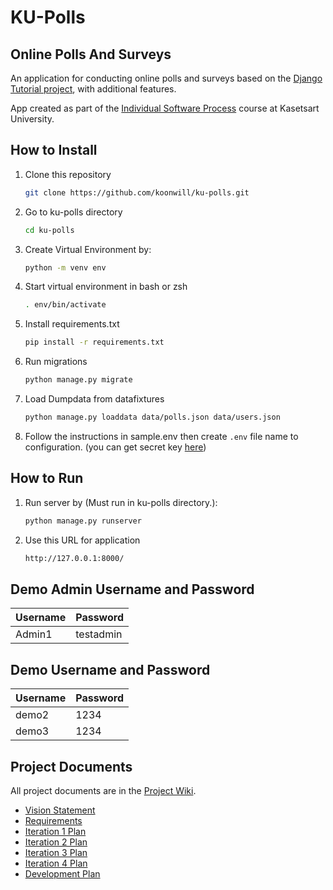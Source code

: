 # KU-Polls
## Online Polls And Surveys

An application for conducting online polls and surveys based
on the [Django Tutorial project][django-tutorial], with
additional features.

App created as part of the [Individual Software Process](
https://cpske.github.io/ISP) course at Kasetsart University.

## How to Install
1. Clone this repository
    ``` sh
    git clone https://github.com/koonwill/ku-polls.git
    ```
2. Go to ku-polls directory
    ``` sh
    cd ku-polls
    ```
3. Create Virtual Environment by:
    ``` sh
    python -m venv env
    ```
4. Start virtual environment in bash or zsh
    ``` sh
    . env/bin/activate
    ```
5. Install requirements.txt
    ``` sh
    pip install -r requirements.txt
    ```
6. Run migrations
    ``` sh
    python manage.py migrate
    ```
7. Load Dumpdata from datafixtures
    ``` sh
    python manage.py loaddata data/polls.json data/users.json
    ```
8. Follow the instructions in sample.env then create ```.env``` file name to configuration. (you can get secret key [here](https://djecrety.ir/))
## How to Run
1. Run server by (Must run in ku-polls directory.):
    ``` sh
    python manage.py runserver
    ```
2. Use this URL for application
    ``` sh
    http://127.0.0.1:8000/
    ```
## Demo Admin Username and Password
| Username  | Password  |
|-----------|-----------|
|   Admin1   | testadmin |
## Demo Username and Password
| Username  | Password  |
|-----------|-----------|
|   demo2   | 1234 |
|   demo3   | 1234 |

## Project Documents

All project documents are in the [Project Wiki](https://github.com/koonwill/ku-polls/wiki/Home).

- [Vision Statement](https://github.com/koonwill/ku-polls/wiki/Vision-Statement)
- [Requirements](https://github.com/koonwill/ku-polls/wiki/Requirements)
- [Iteration 1 Plan](https://github.com/koonwill/ku-polls/wiki/Iteration-1-Plan)
- [Iteration 2 Plan](https://github.com/koonwill/ku-polls/wiki/Iteration-2-Plan)
- [Iteration 3 Plan](https://github.com/koonwill/ku-polls/wiki/Iteration-3-Plan)
- [Iteration 4 Plan](https://github.com/koonwill/ku-polls/wiki/Iteration-4-Plan)
- [Development Plan](https://github.com/koonwill/ku-polls/wiki/Development-Plan)

[django-tutorial]: https://docs.djangoproject.com/en/4.1/intro/tutorial01/